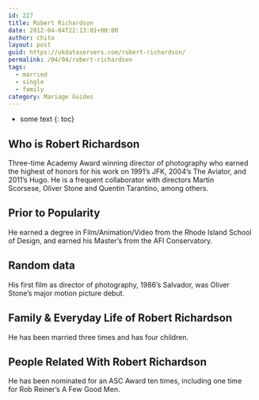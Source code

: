 ```yaml
---
id: 227
title: Robert Richardson
date: 2012-04-04T22:13:01+00:00
author: chito
layout: post
guid: https://ukdataservers.com/robert-richardson/
permalink: /04/04/robert-richardson  
tags:
  - married
  - single
  - family
category: Mariage Guides
---
```


* some text
{: toc}


## Who is  Robert Richardson
                  
                  
                  
Three-time Academy Award winning director of photography who earned the highest of honors for his work on 1991&#8217;s JFK, 2004&#8217;s The Aviator, and 2011&#8217;s Hugo. He is a frequent collaborator with directors Martin Scorsese, Oliver Stone and Quentin Tarantino, among others.
                  
                
                
                
## Prior to Popularity 
                  
                  
                  
He earned a degree in Film/Animation/Video from the Rhode Island School of Design, and earned his Master&#8217;s from the AFI Conservatory.
                  
                
                
                
## Random data 
                  
                  
                  
His first film as director of photography, 1986&#8217;s Salvador, was Oliver Stone&#8217;s major motion picture debut.
                  
                
                
                
## Family & Everyday Life of Robert Richardson
                  
                  
                  
He has been married three times and has four children.
                  
                
                
                
## People Related With  Robert Richardson
                  
                  
                  
He has been nominated for an ASC Award ten times, including one time for Rob Reiner&#8217;s A Few Good Men.
                  
                
              
            
          
          
          
    
    
  
